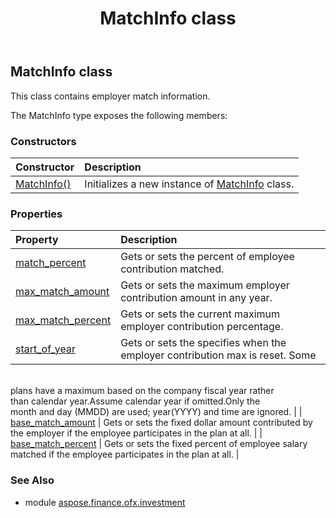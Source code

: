 ﻿---
title: MatchInfo class
second_title: Aspose.Finance for Python via .NET API References
description: 
type: docs
weight: 540
url: /python-net/aspose.finance.ofx.investment/matchinfo/
is_root: false
---

## MatchInfo class

This class contains employer match information.



The MatchInfo type exposes the following members:

### Constructors
| Constructor | Description |
| :- | :- |
| [MatchInfo()](/finance/python-net/aspose.finance.ofx.investment/matchinfo/__init__/#) | Initializes a new instance of [MatchInfo](/finance/python-net/aspose.finance.ofx.investment/matchinfo) class. |


### Properties
| Property | Description |
| :- | :- |
| [match_percent](/finance/python-net/aspose.finance.ofx.investment/matchinfo/match_percent) | Gets or sets the percent of employee contribution matched. |
| [max_match_amount](/finance/python-net/aspose.finance.ofx.investment/matchinfo/max_match_amount) | Gets or sets the maximum employer contribution amount in any year. |
| [max_match_percent](/finance/python-net/aspose.finance.ofx.investment/matchinfo/max_match_percent) | Gets or sets the current maximum employer contribution percentage. |
| [start_of_year](/finance/python-net/aspose.finance.ofx.investment/matchinfo/start_of_year) | Gets or sets the specifies when the employer contribution max is reset. Some<br/>plans have a maximum based on the company fiscal year rather<br/>than calendar year.Assume calendar year if omitted.Only the<br/>month and day (MMDD) are used; year(YYYY) and time are ignored. |
| [base_match_amount](/finance/python-net/aspose.finance.ofx.investment/matchinfo/base_match_amount) | Gets or sets the fixed dollar amount contributed by the employer if the employee participates in the plan at all. |
| [base_match_percent](/finance/python-net/aspose.finance.ofx.investment/matchinfo/base_match_percent) | Gets or sets the fixed percent of employee salary matched if the employee participates in the plan at all. |


### See Also

* module [aspose.finance.ofx.investment](../)
